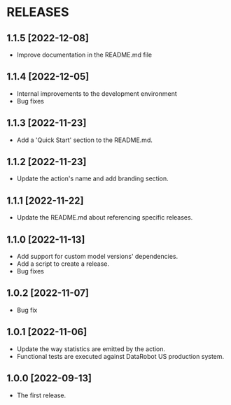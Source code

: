 # RELEASES

## 1.1.5 [2022-12-08]
  * Improve documentation in the README.md file

## 1.1.4 [2022-12-05]
  * Internal improvements to the development environment
  * Bug fixes

## 1.1.3 [2022-11-23]
  * Add a 'Quick Start' section to the README.md.

## 1.1.2 [2022-11-23]
  * Update the action's name and add branding section.

## 1.1.1 [2022-11-22]
  * Update the README.md about referencing specific releases.

## 1.1.0 [2022-11-13]
  * Add support for custom model versions' dependencies.
  * Add a script to create a release.
  * Bug fixes

## 1.0.2 [2022-11-07]
  * Bug fix

## 1.0.1 [2022-11-06]
  * Update the way statistics are emitted by the action.
  * Functional tests are executed against DataRobot US production system.

## 1.0.0 [2022-09-13]
  * The first release.
